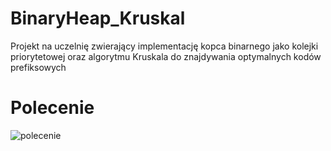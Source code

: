 # BinaryHeap_Kruskal
 Projekt na uczelnię zwierający implementację kopca binarnego jako kolejki priorytetowej oraz algorytmu Kruskala do znajdywania optymalnych kodów prefiksowych

# Polecenie
 ![polecenie](https://github.com/Wahares/BinaryHeap_Kruskal/assets/102261228/8af80ae1-a376-45ad-9d25-cf1d235f235d)

